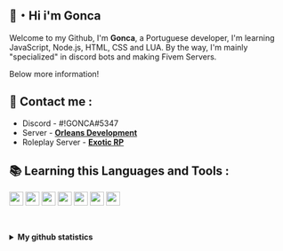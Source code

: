 ## 👋・Hi i'm Gonca  

Welcome to my Github, I'm **Gonca**, a Portuguese developer, I'm learning JavaScript, Node.js, HTML, CSS and LUA.
By the way, I'm mainly "specialized" in discord bots and making Fivem Servers.

Below more information!

## 📡 Contact me :  

* Discord - #!GONCA#5347
* Server - **[Orleans Development](https://discord.gg/hWYqG5fhnJ)**
* Roleplay Server - **[Exotic RP](https://discord.gg/2YEVahKPjB)**

## 📚 Learning this Languages and Tools :

<code><img height="25" src="https://raw.githubusercontent.com/rahul-jha98/github_readme_icons/main/language_and_tools/square/javascript/javascript.png"></code>
<code><img height="25" src="https://raw.githubusercontent.com/rahul-jha98/github_readme_icons/main/language_and_tools/square/node/node.png"></code>
<code><img height="25" src="https://raw.githubusercontent.com/rahul-jha98/github_readme_icons/main/language_and_tools/square/git-scm/git-scm.png"></code>
<code><img height="25" src="https://raw.githubusercontent.com/hussainweb/hussainweb/main/icons/vscode.png"></code>
<code><img height="25" src="https://raw.githubusercontent.com/rahul-jha98/github_readme_icons/main/language_and_tools/square/html/html.png"></code>
<code><img height="25" src="https://raw.githubusercontent.com/rahul-jha98/github_readme_icons/main/language_and_tools/square/css/css.png"></code>
<code><img height="25" src="https://media.discordapp.net/attachments/740294891296260137/991016356721877022/language-lua.png"></code>
   
<br><details>
  <summary><b>My github statistics</b></summary>
  
  [<img style="margin-top: 5px" src="https://github-readme-stats.vercel.app/api?username=ByGonca&hide=contribs&show_icons=true&theme=dark">](https://github-readme-stats.vercel.app/api?username=ByGONCA&hide=contribs&show_icons=true&theme=dark)
</details>
